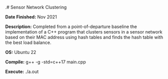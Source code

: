 .# Sensor Network Clustering

**Date Finished:** Nov 2021

**Description:** Completed from a point-of-departure baseline the implementation of a C++ program that clusters sensors in a sensor network based on their MAC address using hash tables and finds the hash table with the best load balance.

**OS:** Ubuntu 22

**Compile:** g++ -g -std=c++17 main.cpp

**Execute:** ./a.out
